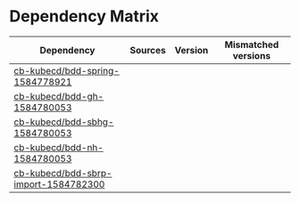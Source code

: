 # Dependency Matrix

Dependency | Sources | Version | Mismatched versions
---------- | ------- | ------- | -------------------
[cb-kubecd/bdd-spring-1584778921](https://github.com/cb-kubecd/bdd-spring-1584778921.git) |  | []() | 
[cb-kubecd/bdd-gh-1584780053](https://github.com/cb-kubecd/bdd-gh-1584780053.git) |  | []() | 
[cb-kubecd/bdd-sbhg-1584780053](https://github.com/cb-kubecd/bdd-sbhg-1584780053.git) |  | []() | 
[cb-kubecd/bdd-nh-1584780053](https://github.com/cb-kubecd/bdd-nh-1584780053.git) |  | []() | 
[cb-kubecd/bdd-sbrp-import-1584782300](https://github.com/cb-kubecd/bdd-sbrp-import-1584782300.git) |  | []() | 
